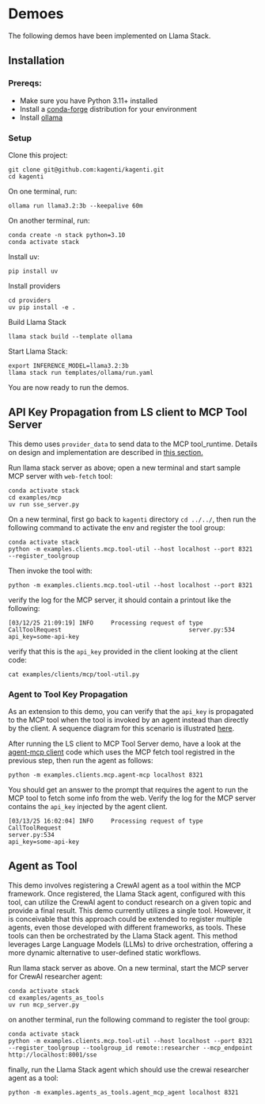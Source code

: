 # Demoes

The following demos have been implemented on Llama Stack.

## Installation

### Prereqs: 

- Make sure you have Python 3.11+ installed
- Install a [conda-forge](https://conda-forge.org/download/) distribution for your environment 
- Install [ollama](https://ollama.com/download)


###  Setup

Clone this project:

```shell
git clone git@github.com:kagenti/kagenti.git
cd kagenti
```

On one terminal, run:

```shell
ollama run llama3.2:3b --keepalive 60m
```

On another terminal, run:

```shell
conda create -n stack python=3.10
conda activate stack
```

Install uv:

```shell
pip install uv
```

Install providers

```shell
cd providers
uv pip install -e .
```

Build Llama Stack

```shell
llama stack build --template ollama
```

Start Llama Stack:

```shell
export INFERENCE_MODEL=llama3.2:3b
llama stack run templates/ollama/run.yaml 
```

You are now ready to run the demos.

## API Key Propagation from LS client to MCP Tool Server

This demo uses `provider_data` to send data to the MCP
tool_runtime. Details on design and implementation
are described in [this section.](./tech-details.md#api-key-propagation-to-mcp-tool)

Run llama stack server as above; open a new terminal and start sample 
MCP server with `web-fetch` tool:

```shell
conda activate stack
cd examples/mcp 
uv run sse_server.py
```

On a new terminal, first go back to `kagenti` directory `cd ../../`,
then run the following command to activate the env and register the tool group:

```shell
conda activate stack
python -m examples.clients.mcp.tool-util --host localhost --port 8321 --register_toolgroup
```

Then invoke the tool with:

```shell
python -m examples.clients.mcp.tool-util --host localhost --port 8321
```

verify the log for the MCP server, it should contain a printout like the following:

```console
[03/12/25 21:09:19] INFO     Processing request of type CallToolRequest                                    server.py:534
api_key=some-api-key
```

verify that this is the `api_key` provided in the client looking at the client code:

```shell
cat examples/clients/mcp/tool-util.py 
```

### Agent to Tool Key Propagation

As an extension to this demo, you can verify that the `api_key` is propagated 
to the MCP tool when the tool is invoked by an agent instead than directly
by the client. A sequence diagram for this scenario is illustrated 
[here](./tech-details.md#api-key-propagation-to-mcp-tool).

After running the LS client to MCP Tool Server demo, have a look at the
[agent-mcp client](../examples/clients/mcp/agent-mcp.py) code which uses
the MCP fetch tool registred in the previous step, then run the agent as
follows:

```shell
python -m examples.clients.mcp.agent-mcp localhost 8321
```
You should get an answer to the prompt that requires the agent to run
the MCP tool to fetch some info from the web. Verify the log for the MCP server
contains the `api_key` injected by the agent client.

```console
[03/13/25 16:02:04] INFO     Processing request of type CallToolRequest                                               server.py:534
api_key=some-api-key
```

## Agent as Tool

This demo involves registering a 
CrewAI agent as a tool within the MCP framework. Once 
registered, the Llama Stack agent, configured with this tool, 
can utilize the CrewAI agent to conduct research on a given topic 
and provide a final result. This demo currently utilizes a 
single tool. However, it is conceivable that this approach could be 
extended to register multiple agents, even those developed with 
different frameworks, as tools. These tools can then be orchestrated 
by the Llama Stack agent. This method leverages Large Language Models 
(LLMs) to drive orchestration, offering a more dynamic alternative 
to user-defined static workflows.


Run llama stack server as above. On a new terminal, start 
the MCP server for CrewAI researcher agent:

```shell
conda activate stack
cd examples/agents_as_tools 
uv run mcp_server.py
```

on another terminal, run the following command to register the tool group:

```shell
conda activate stack
python -m examples.clients.mcp.tool-util --host localhost --port 8321 --register_toolgroup --toolgroup_id remote::researcher --mcp_endpoint http://localhost:8001/sse
```

finally, run the Llama Stack agent which should use the crewai researcher agent as a tool:

```shell
python -m examples.agents_as_tools.agent_mcp_agent localhost 8321
```


